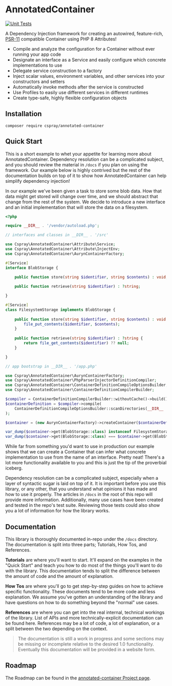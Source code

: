 # AnnotatedContainer

[![Unit Tests](https://github.com/cspray/annotated-container/actions/workflows/php.yml/badge.svg)](https://github.com/cspray/annotated-container/actions/workflows/php.yml)

A Dependency Injection framework for creating an autowired, feature-rich, [PSR-11](https://github.com/cspray/annotated-container-dummy-apps) compatible Container using PHP 8 Attributes!

- Compile and analyze the configuration for a Container without ever running your app code
- Designate an interface as a Service and easily configure which concrete implementations to use
- Delegate service construction to a factory
- Inject scalar values, environment variables, and other services into your constructors and setters
- Automatically invoke methods after the service is constructed
- Use Profiles to easily use different services in different runtimes
- Create type-safe, highly flexible configuration objects

## Installation

```
composer require cspray/annotated-container
```

## Quick Start

This is a short example to whet your appetite for learning more about AnnotatedContainer. Dependency resolution can be a complicated subject, and you should review the material in `/docs` if you plan on using the framework. Our example below is highly contrived but the rest of the documentation builds on top of it to show how AnnotatedContainer can help simplify dependency injection!

In our example we've been given a task to store some blob data. How that data might get stored will change over time, and we should abstract that change from the rest of the system. We decide to introduce a new interface and an initial implementation that will store the data on a filesystem.

```php
<?php

require __DIR__ . '/vendor/autoload.php';

// interfaces and classes in __DIR__ . '/src'

use Cspray\AnnotatedContainer\Attribute\Service;
use Cspray\AnnotatedContainer\Attribute\InjectEnv;
use Cspray\AnnotatedContainer\AurynContainerFactory;

#[Service]
interface BlobStorage {

    public function store(string $identifier, string $contents) : void;
    
    public function retrieve(string $identifier) : ?string;

}

#[Service]
class FilesystemStorage implements BlobStorage {
    
    public function store(string $identifier, string $contents) : void {
        file_put_contents($identifier, $contents);
    }
    
    public function retrieve(string $identifier) : ?string {
        return file_get_contents($identifier) ?? null;
    }

}

// app bootstrap in __DIR__ . '/app.php'

use Cspray\AnnotatedContainer\AurynContainerFactory;
use Cspray\AnnotatedContainer\PhpParserInjectorDefinitionCompiler;
use Cspray\AnnotatedContainer\ContainerDefinitionCompileOptionsBuilder;
use Cspray\AnnotatedContainer\ContainerDefinitionCompilerBuilder;

$compiler = ContainerDefinitionCompilerBuilder::withoutCache()->build();
$containerDefinition = $compiler->compile(
    ContainerDefinitionCompileOptionsBuilder::scanDirectories(__DIR__ . '/src')->build()
);

$container = (new AurynContainerFactory)->createContainer($containerDefinition);

var_dump($container->get(BlobStorage::class) instanceof FilesystemStorage); // true
var_dump($container->get(BlobStorage::class) === $container->get(BlobStorage::class)); // true
```

While far from something you'd want to use in production our example shows that we can create a Container that can infer what concrete implementation to use from the name of an interface. Pretty neat! There's a lot more functionality available to you and this is just the tip of the proverbial iceberg.

Dependency resolution can be a complicated subject, especially when a layer of syntactic sugar is laid on top of it. It is important before you use this library, or any other, that you understand what opinions it has made and how to use it properly. The articles in `/docs` in the root of this repo will provide more information. Additionally, many use cases have been created and tested in the repo's test suite. Reviewing those tests could also show you a lot of information for how the library works.

## Documentation

This library is thoroughly documented in-repo under the `/docs` directory. The documentation is split into three parts; Tutorials, How Tos, and References.

**Tutorials** are where you'll want to start. It'll expand on the examples in the "Quick Start" and teach you how to do most of the things you'll want to do with the library. This documentation tends to split the difference between the amount of code and the amount of explanation.

**How Tos** are where you'll go to get step-by-step guides on how to achieve specific functionality. These documents tend to be more code and less explanation. We assume you've gotten an understanding of the library and have questions on how to do something beyond the "normal" use cases. 

**References** are where you can get into the real internal, technical workings of the library. List of APIs and more technically-explicit documentation can be found here. References may be a lot of code, a lot of explanation, or a split between the two depending on the context.

> The documentation is still a work in progress and some sections may be missing or incomplete relative to the desired 
> 1.0 functionality. Eventually this documentation will be provided in a website form.

## Roadmap

The Roadmap can be found in the [annotated-container Project page](https://github.com/users/cspray/projects/1/views/1).